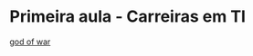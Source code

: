 # Primeira aula - Carreiras em TI 
[god of war](https://static1.srcdn.com/wordpress/wp-content/uploads/2020/07/kratos-god-of-war-.jpg)
